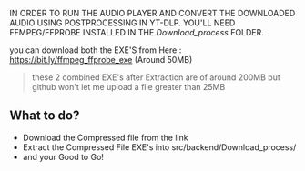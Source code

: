 IN ORDER TO RUN THE AUDIO PLAYER AND CONVERT
THE DOWNLOADED AUDIO USING POSTPROCESSING
IN YT-DLP. YOU'LL NEED FFMPEG/FFPROBE INSTALLED 
IN THE *Download_process* FOLDER.

you can download both the EXE'S from Here : 
    https://bit.ly/ffmpeg_ffprobe_exe
		(Around 50MB)


> these 2 combined EXE's after Extraction are of 
around 200MB but github won't let me upload a 
file greater than 25MB


## What to do?
* Download the Compressed file from the link
* Extract the Compressed File EXE's into src/backend/Download_process/
* and your Good to Go!
